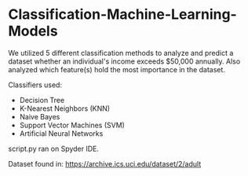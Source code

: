 # Classification-Machine-Learning-Models
We utilized 5 different classification methods to analyze and predict a dataset whether an individual's income exceeds $50,000 annually.
Also analyzed which feature(s) hold the most importance in the dataset.

Classifiers used: 
  - Decision Tree 
  - K-Nearest Neighbors (KNN)
  - Naive Bayes
  - Support Vector Machines (SVM)
  - Artificial Neural Networks

script.py ran on Spyder IDE.

Dataset found in: https://archive.ics.uci.edu/dataset/2/adult
